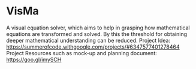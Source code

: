 # VisMa
A visual equation solver, which aims to help in grasping how mathematical equations are transformed and solved. By this the threshold for obtaining deeper mathematical understanding can be reduced.
Project Idea: https://summerofcode.withgoogle.com/projects/#6347577401278464
Project Resources such as mock-up and planning document: https://goo.gl/imySCH 
